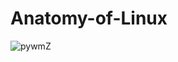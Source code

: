 # Anatomy-of-Linux
![pywmZ](https://user-images.githubusercontent.com/20130001/82652447-42721e00-9c3b-11ea-8005-78c10ccefd80.jpg)

